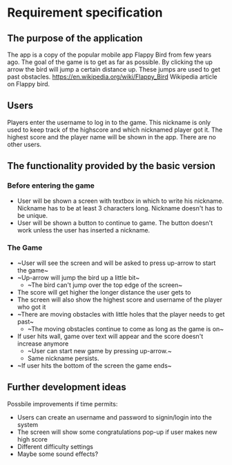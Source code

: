 # Requirement specification

## The purpose of the application

The app is a copy of the popular mobile app Flappy Bird from few years ago. The goal of the game is to get as far as possible. By clicking the up arrow the bird will jump a certain distance up. These jumps are used to get past obstacles. <https://en.wikipedia.org/wiki/Flappy_Bird> Wikipedia article on Flappy bird.

## Users

Players enter the username to log in to the game. This nickname is only used to keep track of the highscore and which nicknamed player got it. The highest score and the player name will be shown in the app. There are no other users.

## The functionality provided by the basic version

### Before entering the game

- User will be shown a screen with textbox in which to write his nickname. Nickname has to be at least 3 characters long. Nickname doesn't has to be unique.
- User will be shown a button to continue to game. The button doesn't work unless the user has inserted a nickname.

### The Game

- ~User will see the screen and will be asked to press up-arrow to start the game~
- ~Up-arrow will jump the bird up a little bit~
   - ~The bird can't jump over the top edge of the screen~
- The score will get higher the longer distance the user gets to
- The screen will also show the highest score and username of the player who got it
- ~There are moving obstacles with little holes that the player needs to get past~
   - ~The moving obstacles continue to come as long as the game is on~
- If user hits wall, game over text will appear and the score doesn't increase anymore
   - ~User can start new game by pressing up-arrow.~ 
   - Same nickname persists.
- ~If user hits the bottom of the screen the game ends~

## Further development ideas

Possbile improvements if time permits:

- Users can create an username and password to signin/login into the system
- The screen will show some congratulations pop-up if user makes new high score
- Different difficulty settings
- Maybe some sound effects?